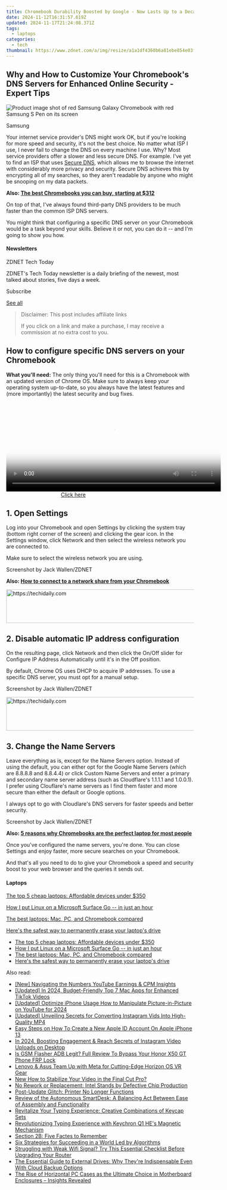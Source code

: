 ```yaml
---
title: Chromebook Durability Boosted by Google - Now Lasts Up to a Decade
date: 2024-11-12T16:31:57.619Z
updated: 2024-11-17T21:24:08.371Z
tags:
  - laptops
categories:
  - tech
thumbnail: https://www.zdnet.com/a/img/resize/a1a1df4360b6a81ebe854e03f501e4b6d3c5cd30/2023/05/18/a69786e0-f935-4e02-a155-c0dfd2868ba2/dsc00270.jpg?auto=webp&fit=crop&frame=1&height=172&width=306
---
```


## Why and How to Customize Your Chromebook's DNS Servers for Enhanced Online Security - Expert Tips

![Product image shot of red Samsung Galaxy Chromebook with red Samsung S Pen on its screen](https://www.zdnet.com/a/img/resize/5504a30696e168c7d63adbaa5ae40646711815a1/2022/05/26/727c7f89-928e-4413-987a-78c234f7c3a6/samsung-galaxy-chromebook.jpg?auto=webp&width=1280)

Samsung

Your internet service provider's DNS might work OK, but if you're looking for more speed and security, it's not the best choice. No matter what ISP I use, I never fail to change the DNS on every machine I use. Why? Most service providers offer a slower and less secure DNS. For example. I've yet to find an ISP that uses [Secure DNS](https://www.zdnet.com/article/why-you-should-be-using-secure-dns-on-your-chromebook/), which allows me to browse the internet with considerably more privacy and security. Secure DNS achieves this by encrypting all of my searches, so they aren't readable by anyone who might be snooping on my data packets.

**Also: [The best Chromebooks you can buy, starting at $312](https://www.zdnet.com/article/best-chromebook-laptop/)**

On top of that, I've always found third-party DNS providers to be much faster than the common ISP DNS servers.

You might think that configuring a specific DNS server on your Chromebook would be a task beyond your skills. Believe it or not, you can do it -- and I'm going to show you how.

#### Newsletters

ZDNET Tech Today

ZDNET's Tech Today newsletter is a daily briefing of the newest, most talked about stories, five days a week.

 Subscribe

[See all](https://www.zdnet.com/newsletters/)

>  Disclaimer: This post includes affiliate links
>
>  If you click on a link and make a purchase, I may receive a commission at no extra cost to you.
>

## How to configure specific DNS servers on your Chromebook

**What you'll need:** The only thing you'll need for this is a Chromebook with an updated version of Chrome OS. Make sure to always keep your operating system up-to-date, so you always have the latest features and (more importantly) the latest security and bug fixes.

<!-- affiliate ads begin -->
<span id="1983582">
					<video width="576" height="240" style="cursor:pointer"
           poster="//a.impactradius-go.com/display-clicktoplayimage/1983582.png"
           onclick="if(!this.playClicked){this.play();this.setAttribute('controls',true);this.playClicked=true;}">
	   <source src="//a.impactradius-go.com/display-ad/22993-1983582">
	   <img src="//a.impactradius-go.com/display-clicktoplayimage/1983582.png" style="border: none; height: 100%; width: 100%; object-fit: contain">
	</video>
	<div style="width:360px;text-align:center"><a href="javascript:window.open(decodeURIComponent('https%3A%2F%2Fhomestyler.sjv.io%2Fc%2F5597632%2F1983582%2F22993'), '_blank');void(0);">Click here</a></div>
</span>
<img height="0" width="0" src="https://imp.pxf.io/i/5597632/1983582/22993" style="position:absolute;visibility:hidden;" border="0" />
<!-- affiliate ads end -->

## 1\. Open Settings

Log into your Chromebook and open Settings by clicking the system tray (bottom right corner of the screen) and clicking the gear icon. In the Settings window, click Network and then select the wireless network you are connected to.

Make sure to select the wireless network you are using.

Screenshot by Jack Wallen/ZDNET

**Also: [How to connect to a network share from your Chromebook](https://www.zdnet.com/home-and-office/work-life/how-to-connect-to-a-network-share-from-your-chromebook/)**

<!-- affiliate ads begin -->
<a href="https://ephamedtechinc.pxf.io/c/5597632/2137202/26400" target="_top" id="2137202">
  <img src="//a.impactradius-go.com/display-ad/26400-2137202" border="0" alt="https://techidaily.com" width="728" height="90"/>
</a>
<img height="0" width="0" src="https://ephamedtechinc.pxf.io/i/5597632/2137202/26400" style="position:absolute;visibility:hidden;" border="0" />
<!-- affiliate ads end -->

## 2\. Disable automatic IP address configuration

On the resulting page, click Network and then click the On/Off slider for Configure IP Address Automatically until it's in the Off position.

By default, Chrome OS uses DHCP to acquire IP addresses. To use a specific DNS server, you must opt for a manual setup.

Screenshot by Jack Wallen/ZDNET

<!-- affiliate ads begin -->
<a href="https://appsumo.8odi.net/c/5597632/2144279/7443" target="_top" id="2144279">
  <img src="//a.impactradius-go.com/display-ad/7443-2144279" border="0" alt="https://techidaily.com" width="728" height="90"/>
</a>
<img height="0" width="0" src="https://appsumo.8odi.net/i/5597632/2144279/7443" style="position:absolute;visibility:hidden;" border="0" />
<!-- affiliate ads end -->

## 3\. Change the Name Servers

Leave everything as is, except for the Name Servers option. Instead of using the default, you can either opt for the Google Name Servers (which are 8.8.8.8 and 8.8.4.4) or click Custom Name Servers and enter a primary and secondary name server address (such as Cloudflare's 1.1.1.1 and 1.0.0.1). I prefer using Clouflare's name servers as I find them faster and more secure than either the default or Google options.

I always opt to go with Cloudlare's DNS servers for faster speeds and better security.

Screenshot by Jack Wallen/ZDNET

**Also: [5 reasons why Chromebooks are the perfect laptop for most people](https://www.zdnet.com/article/five-reasons-chromebooks-are-the-perfect-laptop/)**

Once you've configured the name servers, you're done. You can close Settings and enjoy faster, more secure searches on your Chromebook.

And that's all you need to do to give your Chromebook a speed and security boost to your web browser and the queries it sends out.

#### Laptops

[The top 5 cheap laptops: Affordable devices under $350](https://www.zdnet.com/article/best-cheap-laptop/ "The top 5 cheap laptops: Affordable devices under $350")

[How I put Linux on a Microsoft Surface Go -- in just an hour](https://www.zdnet.com/article/how-i-put-linux-on-a-microsoft-surface-go-in-just-an-hour/ "How I put Linux on a Microsoft Surface Go -- in just an hour")

[The best laptops: Mac, PC, and Chromebook compared](https://www.zdnet.com/article/best-laptop/ "The best laptops: Mac, PC, and Chromebook compared")

[Here's the safest way to permanently erase your laptop's drive](https://www.zdnet.com/article/wiping-a-windows-laptop-heres-the-safest-way-to-erase-your-personal-data-for-free/ "Here's the safest way to permanently erase your laptop's drive")

* [The top 5 cheap laptops: Affordable devices under $350](https://www.zdnet.com/article/best-cheap-laptop/ "The top 5 cheap laptops: Affordable devices under $350")
* [How I put Linux on a Microsoft Surface Go -- in just an hour](https://www.zdnet.com/article/how-i-put-linux-on-a-microsoft-surface-go-in-just-an-hour/ "How I put Linux on a Microsoft Surface Go -- in just an hour")
* [The best laptops: Mac, PC, and Chromebook compared](https://www.zdnet.com/article/best-laptop/ "The best laptops: Mac, PC, and Chromebook compared")
* [Here's the safest way to permanently erase your laptop's drive](https://www.zdnet.com/article/wiping-a-windows-laptop-heres-the-safest-way-to-erase-your-personal-data-for-free/ "Here's the safest way to permanently erase your laptop's drive")

<ins class="adsbygoogle"
     style="display:block"
     data-ad-format="autorelaxed"
     data-ad-client="ca-pub-7571918770474297"
     data-ad-slot="1223367746"></ins>

<ins class="adsbygoogle"
     style="display:block"
     data-ad-client="ca-pub-7571918770474297"
     data-ad-slot="8358498916"
     data-ad-format="auto"
     data-full-width-responsive="true"></ins>

<span class="atpl-alsoreadstyle">Also read:</span>
<div><ul>
<li><a href="https://youtube-stream.techidaily.com/new-navigating-the-numbers-youtube-earnings-and-cpm-insights/"><u>[New] Navigating the Numbers YouTube Earnings & CPM Insights</u></a></li>
<li><a href="https://tiktok-video-recordings.techidaily.com/updated-in-2024-budget-friendly-top-7-mac-apps-for-enhanced-tiktok-videos/"><u>[Updated] In 2024, Budget-Friendly Top 7 Mac Apps for Enhanced TikTok Videos</u></a></li>
<li><a href="https://article-posts.techidaily.com/updated-optimize-iphone-usage-how-to-manipulate-picture-in-picture-on-youtube-for-2024/"><u>[Updated] Optimize iPhone Usage How to Manipulate Picture-in-Picture on YouTube for 2024</u></a></li>
<li><a href="https://instagram-videos.techidaily.com/updated-unveiling-secrets-for-converting-instagram-vids-into-high-quality-mp4/"><u>[Updated] Unveiling Secrets for Converting Instagram Vids Into High-Quality MP4</u></a></li>
<li><a href="https://ios-unlock.techidaily.com/easy-steps-on-how-to-create-a-new-apple-id-account-on-apple-iphone-13-by-drfone-ios/"><u>Easy Steps on How To Create a New Apple ID Account On Apple iPhone 13</u></a></li>
<li><a href="https://instagram-videos.techidaily.com/in-2024-boosting-engagement-and-reach-secrets-of-instagram-video-uploads-on-desktop/"><u>In 2024, Boosting Engagement & Reach Secrets of Instagram Video Uploads on Desktop</u></a></li>
<li><a href="https://bypass-frp.techidaily.com/is-gsm-flasher-adb-legit-full-review-to-bypass-your-honor-x50-gt-phone-frp-lock-by-drfone-android/"><u>Is GSM Flasher ADB Legit? Full Review To Bypass Your Honor X50 GT Phone FRP Lock</u></a></li>
<li><a href="https://hardware-reviews.techidaily.com/lenovo-and-asus-team-up-with-meta-for-cutting-edge-horizon-os-vr-gear/"><u>Lenovo & Asus Team Up with Meta for Cutting-Edge Horizon OS VR Gear</u></a></li>
<li><a href="https://video-ai-editor.techidaily.com/new-how-to-stabilize-your-video-in-the-final-cut-pro/"><u>New How to Stabilize Your Video in the Final Cut Pro?</u></a></li>
<li><a href="https://hardware-reviews.techidaily.com/no-rework-or-replacement-intel-stands-by-defective-chip-production/"><u>No Rework or Replacement: Intel Stands by Defective Chip Production</u></a></li>
<li><a href="https://printer-issues.techidaily.com/post-update-glitch-printer-no-longer-functions/"><u>Post-Update Glitch: Printer No Longer Functions</u></a></li>
<li><a href="https://hardware-reviews.techidaily.com/review-of-the-autonomous-smartdesk-a-balancing-act-between-ease-of-assembly-and-functionality/"><u>Review of the Autonomous SmartDesk: A Balancing Act Between Ease of Assembly and Functionality</u></a></li>
<li><a href="https://hardware-reviews.techidaily.com/revitalize-your-typing-experience-creative-combinations-of-keycap-sets/"><u>Revitalize Your Typing Experience: Creative Combinations of Keycap Sets</u></a></li>
<li><a href="https://hardware-reviews.techidaily.com/revolutionizing-typing-experience-with-keychron-q1-hes-magnetic-mechanism/"><u>Revolutionizing Typing Experience with Keychron Q1 HE's Magnetic Mechanism</u></a></li>
<li><a href="https://hardware-reviews.techidaily.com/section-2b-five-factes-to-remember/"><u>Section 2B: Five Factes to Remember</u></a></li>
<li><a href="https://tech-savvy.techidaily.com/six-strategies-for-succeeding-in-a-world-led-by-algorithms/"><u>Six Strategies for Succeeding in a World Led by Algorithms</u></a></li>
<li><a href="https://hardware-reviews.techidaily.com/struggling-with-weak-wifi-signal-try-this-essential-checklist-before-upgrading-your-router/"><u>Struggling with Weak Wifi Signal? Try This Essential Checklist Before Upgrading Your Router</u></a></li>
<li><a href="https://hardware-reviews.techidaily.com/the-essential-guide-to-external-drives-why-theyre-indispensable-even-with-cloud-backup-options/"><u>The Essential Guide to External Drives: Why They're Indispensable Even With Cloud Backup Options</u></a></li>
<li><a href="https://hardware-reviews.techidaily.com/the-rise-of-horizontal-pc-cases-as-the-ultimate-choice-in-motherboard-enclosures-insights-revealed/"><u>The Rise of Horizontal PC Cases as the Ultimate Choice in Motherboard Enclosures – Insights Revealed</u></a></li>
</ul></div>

